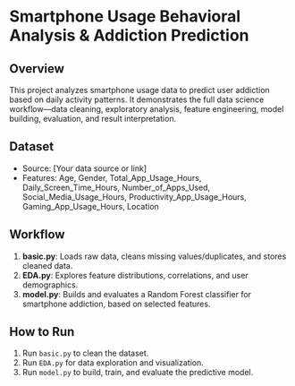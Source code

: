 # Smartphone Usage Behavioral Analysis & Addiction Prediction

## Overview
This project analyzes smartphone usage data to predict user addiction based on daily activity patterns. It demonstrates the full data science workflow—data cleaning, exploratory analysis, feature engineering, model building, evaluation, and result interpretation.

## Dataset
- Source: [Your data source or link]
- Features: Age, Gender, Total_App_Usage_Hours, Daily_Screen_Time_Hours, Number_of_Apps_Used, Social_Media_Usage_Hours, Productivity_App_Usage_Hours, Gaming_App_Usage_Hours, Location

## Workflow
1. **basic.py**: Loads raw data, cleans missing values/duplicates, and stores cleaned data.
2. **EDA.py**: Explores feature distributions, correlations, and user demographics.
3. **model.py**: Builds and evaluates a Random Forest classifier for smartphone addiction, based on selected features.

## How to Run
1. Run `basic.py` to clean the dataset.
2. Run `EDA.py` for data exploration and visualization.
3. Run `model.py` to build, train, and evaluate the predictive model.


